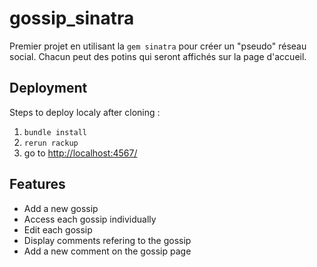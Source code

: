 # gossip_sinatra

Premier projet en utilisant la `gem sinatra` pour créer un "pseudo" réseau social. Chacun peut des potins qui seront affichés sur la page d'accueil.

## Deployment

Steps to deploy localy after cloning :

1. `bundle install`
2. `rerun rackup`
3. go to [http://localhost:4567/]("http://localhost:4567/")

## Features

-   Add a new gossip
-   Access each gossip individually
-   Edit each gossip
-   Display comments refering to the gossip
-   Add a new comment on the gossip page
